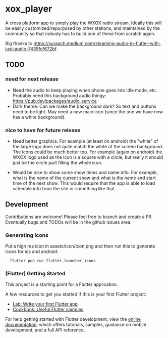 # xox_player

A cross platform app to simply play the WXOX radio stream. Ideally this will be
easily customized/repurposed by other stations, and maintained by the community
so that nobody has to build one of these from scratch again.


Big thanks to 
https://suragch.medium.com/steaming-audio-in-flutter-with-just-audio-7435fcf672bf


## TODO

### need for next release

- Need the audio to keep playing when phone goes into idle mode, etc. Probably
  need this background audio thingy: https://pub.dev/packages/audio_service
- Dark theme. Can we make the background dark? So text and buttons need to be
  light. May need a new main icon (since the one we have now has a white
  background).

  
### nice to have for future release

- Need better graphics. For example (at least on android) the "white" of the
  large logo does not quite match the white of the screen background. The icons
  could be much better too. For example (again on android) the WXOX logo used as
  the icon is a square with a circle, but really it should just be the circle
  part filling the whole icon.
  
- Would be nice to show some show times and name info. For example, what is the
  name of the current show and what is the name and start time of the next show.
  This would require that the app is able to load schedule info from the site or
  something like that.
  


## Development

Contributions are welcome! Please feel free to branch and create a PR.
Eventually bugs and TODOs will be in the github issues area.


### Generating Icons

Put a high res icon in assets/icon/icon.png and then run this to generate 
icons for ios and android:

```
  flutter pub run flutter_launcher_icons
```



### (Flutter) Getting Started

This project is a starting point for a Flutter application.

A few resources to get you started if this is your first Flutter project:

- [Lab: Write your first Flutter app](https://docs.flutter.dev/get-started/codelab)
- [Cookbook: Useful Flutter samples](https://docs.flutter.dev/cookbook)

For help getting started with Flutter development, view the
[online documentation](https://docs.flutter.dev/), which offers tutorials,
samples, guidance on mobile development, and a full API reference.
